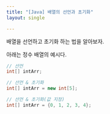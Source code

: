 ```yaml
---
title: "[Java] 배열의 선언과 초기화"
layout: single

---
```


배열을 선언하고 초기화 하는 법을 알아보자.

아래는 정수 배열의 예시다.

```java
// 선언
int[] intArr;

// 선언 & 초기화
int[] intArr = new int[5];

// 선언 & 초기화(값 지정)
int[] intArr = {0, 1, 2, 3, 4};
```
